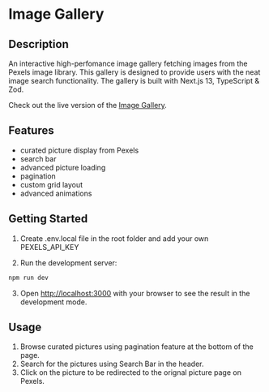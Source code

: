 # Image Gallery

## Description

An interactive high-perfomance image gallery fetching images from the Pexels image library. This gallery is designed to provide users with the neat image search functionality. The gallery is built with Next.js 13, TypeScript & Zod.

Check out the live version of the [Image Gallery](https://gallery.sytnikov.dev/).

## Features

- curated picture display from Pexels
- search bar
- advanced picture loading
- pagination
- custom grid layout
- advanced animations

## Getting Started

1. Create .env.local file in the root folder and add your own PEXELS_API_KEY

2. Run the development server:

```bash
npm run dev
```

3. Open [http://localhost:3000](http://localhost:3000) with your browser to see the result in the development mode.

## Usage

1. Browse curated pictures using pagination feature at the bottom of the page.
2. Search for the pictures using Search Bar in the header.
3. Click on the picture to be redirected to the orignal picture page on Pexels.
